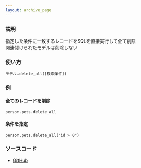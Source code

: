 ```yaml
---
layout: archive_page
---
```

### 説明
指定した条件に一致するレコードをSQLを直接実行して全て削除  
関連付けられたモデルは削除しない

### 使い方
    モデル.delete_all([検索条件])

### 例
#### 全てのレコードを削除
    person.pets.delete_all

#### 条件を指定
    person.pets.delete_all("id > 0")

### ソースコード
* [GitHub](https://github.com/rails/rails/blob/ac30e389ecfa0e26e3d44c1eda8488ddf63b3ecc/activerecord/lib/active_record/associations/collection_proxy.rb#L474)